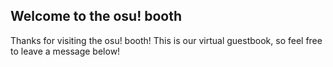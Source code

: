 ## Welcome to the osu! booth

Thanks for visiting the osu! booth! This is our virtual guestbook, so feel free to leave a message below!
